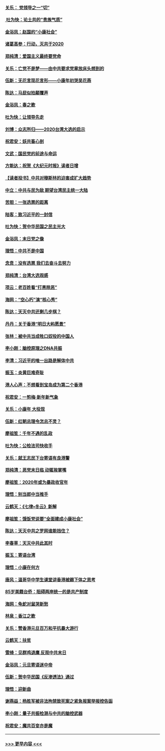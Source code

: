 #### [关乐： 党领导之一“切”](../pages/nsc993/n11804505.md?t=01200002) 
#### [ 吐为快：论土共的“贵族气质”](../pages/nsc993/n11804490.md?t=01200002) 
#### [金浴凤：赵国的“小康社会”](../pages/nsc993/n11804452.md?t=01200002) 
#### [诸葛高参：行动，灭共于2020](../pages/nsc993/n11804120.md?t=01200002) 
#### [郑纯清：爱国主义最终要党命](../pages/nsc993/n11802197.md?t=01200002) 
#### [关乐：亡党不是梦——由中共要求党章放床头想到的](../pages/nsc993/n11802156.md?t=01200002) 
#### [伍新：无花言现花言形——小康年初哭吴花燕](../pages/nsc993/n11800044.md?t=01200002) 
#### [陈达：马屁似拍颠覆声](../pages/nsc993/n11800010.md?t=01200002) 
#### [金浴凤：春之歌](../pages/nsc993/n11797687.md?t=01200002) 
#### [吐为快：让领导先走](../pages/nsc993/n11797512.md?t=01200002) 
#### [刘博：众志所归——2020台湾大选的启示](../pages/nsc993/n11796878.md?t=01200002) 
#### [祝君安：妖共畜心剖](../pages/nsc993/n11794273.md?t=01200002) 
#### [文武：国民党的前途与命运](../pages/nsc993/n11794198.md?t=01200002) 
#### [方能达：祝贺《大纪元时报》读者日增](../pages/nsc993/n11793807.md?t=01200002) 
#### [【读者投书】中共对穆斯林的迫害成扩大趋势](../pages/nsc993/n11791371.md?t=01200002) 
#### [中立：中共与民为敌 期望台湾民主统一大陆](../pages/nsc993/n11790392.md?t=01200002) 
#### [苦胆：一张选票的距离](../pages/nsc993/n11788914.md?t=01200002) 
#### [陆客：致习近平的一封信](../pages/nsc993/n11788867.md?t=01200002) 
#### [吐为快：贺中华民国之民主光大](../pages/nsc993/n11788618.md?t=01200002) 
#### [金浴凤：末日党之像](../pages/nsc993/n11787475.md?t=01200002) 
#### [理悟：中共不是中国](../pages/nsc993/n11787463.md?t=01200002) 
#### [念贲：没有选票  我们去奋斗去努力](../pages/nsc993/n11787398.md?t=01200002) 
#### [郑纯清：台湾大选观感](../pages/nsc993/n11786210.md?t=01200002) 
#### [项云：老百姓看“打黑除恶”](../pages/nsc993/n11785398.md?t=01200002) 
#### [海网：“空心朽”演“核心秀”](../pages/nsc993/n11783874.md?t=01200002) 
#### [陈达：天灭中共还剩几步棋？](../pages/nsc993/n11783719.md?t=01200002) 
#### [丹丹：关于香港“明日大屿愿景”](../pages/nsc993/n11783273.md?t=01200002) 
#### [张林：被中共当成牲口奴役的中国人](../pages/nsc993/n11782397.md?t=01200002) 
#### [李小刚：脑控原理之DNA共振](../pages/nsc993/n11780962.md?t=01200002) 
#### [李清：习近平的唯一出路是解体中共](../pages/nsc993/n11780866.md?t=01200002) 
#### [振玉：炎黄巨难奇耻](../pages/nsc993/n11779632.md?t=01200002) 
#### [港人心声：不想看到宝岛成为第二个香港](../pages/nsc993/n11778817.md?t=01200002) 
#### [祝君安：一剪梅‧新年新气象](../pages/nsc993/n11776340.md?t=01200002) 
#### [关乐：小康年 大役现](../pages/nsc993/n11774213.md?t=01200002) 
#### [伍新：红朝总理令怎总不灵？](../pages/nsc993/n11770813.md?t=01200002) 
#### [廖祖笙：千年不遇的乱政](../pages/nsc993/n11770373.md?t=01200002) 
#### [吐为快：公检法司快收手](../pages/nsc993/n11770359.md?t=01200002) 
#### [关乐：就王志民下台寄语有良港警](../pages/nsc993/n11769903.md?t=01200002) 
#### [郑纯清：恶党末日临 动辄挨掌嘴](../pages/nsc993/n11769356.md?t=01200002) 
#### [廖祖笙：2020年或为暴政收官年](../pages/nsc993/n11768216.md?t=01200002) 
#### [理悟：别当郎中当推手](../pages/nsc993/n11768243.md?t=01200002) 
#### [云鹤天：《七律▪冬云》新解](../pages/nsc993/n11768204.md?t=01200002) 
#### [廖祖笙：饿饭党说要“全面建成小康社会”](../pages/nsc993/n11767482.md?t=01200002) 
#### [陈达：天灭中共之罗网谁能挡住？](../pages/nsc993/n11767465.md?t=01200002) 
#### [李春草：天灭中共此其时](../pages/nsc993/n11767452.md?t=01200002) 
#### [振玉：寄语台湾](../pages/nsc993/n11767432.md?t=01200002) 
#### [理悟：小康在何方](../pages/nsc993/n11767394.md?t=01200002) 
#### [唐风：温哥华中学生课堂讲香港被踢下体之思考](../pages/nsc993/n11766848.md?t=01200002) 
#### [85岁美籍台侨：阻碍两岸统一的是共产制度](../pages/nsc993/n11765043.md?t=01200002) 
#### [海网：龟蛇对鼠哭新愁](../pages/nsc993/n11764895.md?t=01200002) 
#### [林泉：香江之歌](../pages/nsc993/n11764415.md?t=01200002) 
#### [关乐：赞香港元旦百万和平抗暴大游行](../pages/nsc993/n11764382.md?t=01200002) 
#### [云鹤天：扶贫](../pages/nsc993/n11764245.md?t=01200002) 
#### [雪绮：见群鸡退鹰  反观中共末日](../pages/nsc993/n11762112.md?t=01200002) 
#### [金浴凤：元旦寄语迷中帝](../pages/nsc993/n11761788.md?t=01200002) 
#### [伍新：贺中华民国《反渗透法》通过](../pages/nsc993/n11761994.md?t=01200002) 
#### [理悟：迎新曲](../pages/nsc993/n11761152.md?t=01200002) 
#### [谢燕益：杨胜军被非法拘禁致死案之紧急报案举报控告函](../pages/nsc993/n11756134.md?t=01200002) 
#### [李小刚：量子共振检测与中共的脑控武器](../pages/nsc993/n11754518.md?t=01200002) 
#### [祝君安：魔共百变亦是魔](../pages/nsc993/n11754469.md?t=01200002) 

----
#### [ >>> 更早内容 <<< ](../indexes/nsc993-earlier.md)
